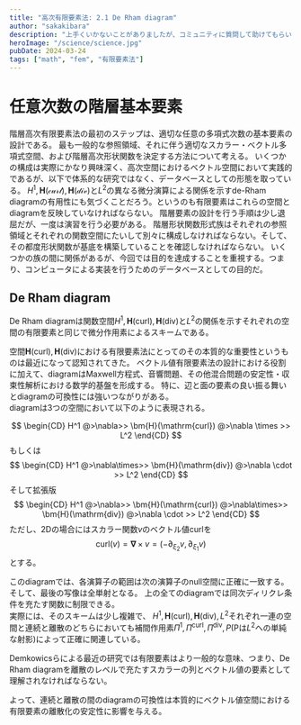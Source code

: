 ```yaml
---
title: "高次有限要素法: 2.1 De Rham diagram"
author: "sakakibara"
description: "上手くいかないことがありましたが、コミュニティに質問して助けてもらいました！"
heroImage: "/science/science.jpg"
pubDate: 2024-03-24
tags: ["math", "fem", "有限要素法"]
---
```



# 任意次数の階層基本要素
階層高次有限要素法の最初のステップは、適切な任意の多項式次数の基本要素の設計である。
最も一般的な参照領域、それに伴う適切なスカラー・ベクトル多項式空間、および階層高次形状関数を決定する方法について考える。
いくつかの構成は実際にかなり興味深く、高次空間におけるベクトル空間において実践的であるが、以下で体系的な研究ではなく、データベースとしての形態を取っている。
$H^1, \bm{H}(\mathcal{curl}), \bm{H}(\mathcal{div})$と$L^2$の異なる微分演算による関係を示すde-Rham diagramの有用性にも気づくことだろう。というのも有限要素はこれらの空間とdiagramを反映していなければならない。
階層要素の設計を行う手順は少し退屈だが、一度は演習を行う必要がある。
階層形状関数形式族はそれぞれの参照領域とそれぞれの関数空間にたいして別々に構成しなければならない。そして、その都度形状関数が基底を構築していることを確認しなければならない。
いくつかの族の間に関係があるが、今回では目的を達成することを重視する。つまり、コンピュータによる実装を行うためのデータベースとしての目的だ。

## De Rham diagram
De Rham diagramは関数空間$H^1, \bm{H}(\mathrm{curl}), \bm{H}(\mathrm{div})$と$L^2$の関係を示すそれぞれの空間の有限要素と同じで微分作用素によるスキームである。

空間$\bm{H}(\mathrm{curl}), \bm{H}(\mathrm{div})$における有限要素法にとってのその本質的な重要性というものは最近になって認知されてきた。
ベクトル値有限要素法の設計における役割に加えて、diagramはMaxwell方程式、音響問題、その他混合問題の安定性・収束性解析における数学的基盤を形成する。
特に、辺と面の要素の良い振る舞いとdiagramの可換性には強いつながりがある。  
diagramは3つの空間において以下のように表現される。

$$
\begin{CD}
H^1 @>\nabla>> \bm{H}(\mathrm{curl}) @>\nabla \times >> L^2
\end{CD}
$$
もしくは
$$
\begin{CD}
H^1 @>\nabla\times>> \bm{H}(\mathrm{div}) @>\nabla \cdot >> L^2
\end{CD}
$$
そして拡張版
$$
\begin{CD}
H^1 @>\nabla>> \bm{H}(\mathrm{curl}) @>\nabla\times>> \bm{H}(\mathrm{div}) @>\nabla \cdot >> L^2
\end{CD}
$$
ただし、2Dの場合にはスカラー関数$v$のベクトル値$\bm{\mathrm{curl}}$を
$$
\bm{\mathrm{curl}}(v) = \bm{\nabla}\times v = (-\partial_{\xi_2} v, \partial_{\xi_1} v)
$$
とする。

このdiagramでは、各演算子の範囲は次の演算子のnull空間に正確に一致する。そして、最後の写像は全単射となる。
上の全てのdiagramでは同次ディリクレ条件を充たす関数に制限できる。  
実際には、そのスキームは少し複雑で、
$H^1, \bm{H}(\mathrm{curl}), \bm{H}(\mathrm{div}), L^2$それぞれ一連の空間と連続と離散のどちらにおいても補間作用素$\Pi^1, \Pi^{\mathrm{curl}}, \Pi^{\mathrm{div}}, P$(Pは$L^2$への単純な射影)によって正確に関連している。

Demkowicsらによる最近の研究では有限要素はより一般的な意味、つまり、De Rham diagramを離散のレベルで充たすスカラーの列とベクトル値の要素として理解されなければならない。

よって、連続と離散の間のdiagramの可換性は本質的にベクトル値空間における有限要素の離散化の安定性に影響を与える。

